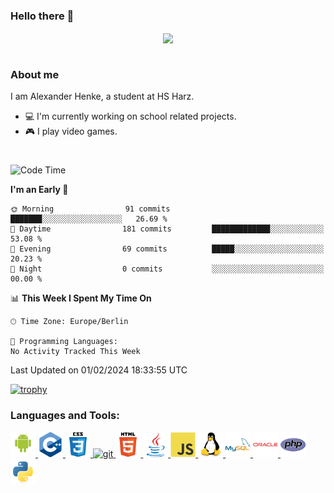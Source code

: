 <h3>Hello there 👋</h3>
<p align="center">
<img align="center" src='https://c.tenor.com/QFSdaXEwtBAAAAAC/hello-there-general-kenobi.gif'>
</p>
<h1></h1>

<h3>About me</h3>

I am Alexander Henke, a student at HS Harz. 
* 💻 I'm currently working on school related projects.
* 🎮 I play video games.
<h1></h1>

<!--START_SECTION:waka-->
![Code Time](http://img.shields.io/badge/Code%20Time-46%20hrs%207%20mins-blue)

**I'm an Early 🐤** 

```text
🌞 Morning                91 commits          ███████░░░░░░░░░░░░░░░░░░   26.69 % 
🌆 Daytime                181 commits         █████████████░░░░░░░░░░░░   53.08 % 
🌃 Evening                69 commits          █████░░░░░░░░░░░░░░░░░░░░   20.23 % 
🌙 Night                  0 commits           ░░░░░░░░░░░░░░░░░░░░░░░░░   00.00 % 
```


📊 **This Week I Spent My Time On** 

```text
🕑︎ Time Zone: Europe/Berlin

💬 Programming Languages: 
No Activity Tracked This Week
```


 Last Updated on 01/02/2024 18:33:55 UTC
<!--END_SECTION:waka-->
[![trophy](https://github-profile-trophy.vercel.app/?username=4l3H3&theme=onedark&row=1)](https://github.com/ryo-ma/github-profile-trophy)


<h3 align="left">Languages and Tools:</h3>
<p align="left"> <a href="https://developer.android.com" target="_blank"> <img src="https://raw.githubusercontent.com/devicons/devicon/master/icons/android/android-original-wordmark.svg" alt="android" width="40" height="40"/> </a> <a href="https://www.w3schools.com/cpp/" target="_blank"> <img src="https://raw.githubusercontent.com/devicons/devicon/master/icons/cplusplus/cplusplus-original.svg" alt="cplusplus" width="40" height="40"/> </a> <a href="https://www.w3schools.com/css/" target="_blank"> <img src="https://raw.githubusercontent.com/devicons/devicon/master/icons/css3/css3-original-wordmark.svg" alt="css3" width="40" height="40"/> </a> <a href="https://git-scm.com/" target="_blank"> <img src="https://www.vectorlogo.zone/logos/git-scm/git-scm-icon.svg" alt="git" width="40" height="40"/> </a> <a href="https://www.w3.org/html/" target="_blank"> <img src="https://raw.githubusercontent.com/devicons/devicon/master/icons/html5/html5-original-wordmark.svg" alt="html5" width="40" height="40"/> </a> <a href="https://www.java.com" target="_blank"> <img src="https://raw.githubusercontent.com/devicons/devicon/master/icons/java/java-original.svg" alt="java" width="40" height="40"/> </a> <a href="https://developer.mozilla.org/en-US/docs/Web/JavaScript" target="_blank"> <img src="https://raw.githubusercontent.com/devicons/devicon/master/icons/javascript/javascript-original.svg" alt="javascript" width="40" height="40"/> </a> <a href="https://www.linux.org/" target="_blank"> <img src="https://raw.githubusercontent.com/devicons/devicon/master/icons/linux/linux-original.svg" alt="linux" width="40" height="40"/> </a> <a href="https://www.mysql.com/" target="_blank"> <img src="https://raw.githubusercontent.com/devicons/devicon/master/icons/mysql/mysql-original-wordmark.svg" alt="mysql" width="40" height="40"/> </a> <a href="https://www.oracle.com/" target="_blank"> <img src="https://raw.githubusercontent.com/devicons/devicon/master/icons/oracle/oracle-original.svg" alt="oracle" width="40" height="40"/> </a> <a href="https://www.php.net" target="_blank"> <img src="https://raw.githubusercontent.com/devicons/devicon/master/icons/php/php-original.svg" alt="php" width="40" height="40"/> </a> <a href="https://www.python.org" target="_blank"> <img src="https://raw.githubusercontent.com/devicons/devicon/master/icons/python/python-original.svg" alt="python" width="40" height="40"/> </a> </p>


